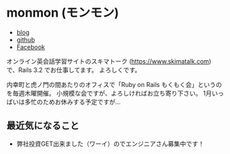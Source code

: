 # monmon (モンモン)

- [blog](http://monmon.hatenablog.com/)
- [github](https://github.com/monmonmon/)
- [Facebook](https://www.facebook.com/yamadasimon)

オンライン英会話学習サイトのスキマトーク (https://www.skimatalk.com) で、Rails 3.2 でお仕事してます。
よろしくです。

内幸町と虎ノ門の間あたりのオフィスで「Ruby on Rails もくもく会」というのを毎週木曜開催。
小規模な会ですが、よろしければお立ち寄り下さい。
1月いっぱいは多忙のためお休みする予定ですが…

## 最近気になること

- 弊社投資GET出来ました（ワーイ）のでエンジニアさん募集中です！
